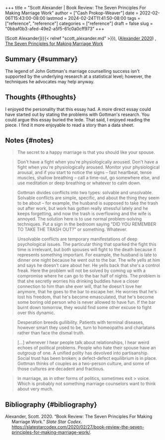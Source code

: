 +++
title = "Scott Alexander | Book Review: The Seven Principles For Making Marriage Work"
author = ["Cash Prokop-Weaver"]
date = 2022-02-06T15:43:00-08:00
lastmod = 2024-02-24T11:41:50-08:00
tags = ["reference", "reference"]
categories = ["reference"]
draft = false
slug = "0bbaf0b3-afed-49e2-a5f5-61c0a0cff973"
+++

[Scott Alexander]({{< relref "scott_alexander.md" >}}), (<a href="#citeproc_bib_item_1">Alexander 2020</a>) , [The Seven Principles for Making Marriage Work](https://books.google.com/books?vid=ISBN9780609805794)


## Summary {#summary}

The legend of John Gottman's marriage counselling success isn't supported by the underlying research at a statistical level; however, the techniques he advocates may help anyway.


## Thoughts {#thoughts}

I enjoyed the personality that this essay had. A more direct essay could have started out by stating the problems with Gottman's research. You could argue this essay buried the lede. That said, I enjoyed reading the piece. I find it more enjoyable to read a story than a data sheet.


## Notes {#notes}

> The secret to a happy marriage is that you should like your spouse.

<!--quoteend-->

> Don't have a fight when you're physiologically aroused. Don't have a fight when you're physiologically aroused. Monitor your physiological arousal, and if you start to notice the signs – fast heartbeat, tense muscles, shallow breathing – call a time-out, go somewhere else, and use meditation or deep breathing or whatever to calm down.

<!--quoteend-->

> Gottman divides conflicts into two types: solvable and unsolvable. Solvable conflicts are simple, specific, and about the thing they seem to be about – for example, the husband is supposed to take the trash out after work, but work has gotten really stressful lately and he keeps forgetting, and now the trash is overflowing and the wife is annoyed. The solution here is to use normal problem-solving techniques. Put a sign in the bedroom saying "DID YOU REMEMBER TO TAKE THE TRASH OUT?" or something. Whatever.
>
> Unsolvable conflicts are temporary manifestations of deep psychological issues. The particular thing that sparked the fight this time is irrelevant, but both spouses will fight to the death because it represents something important. For example, the husband is late to dinner one night because he went out to the bar. The wife yells at him and says he doesn't care about her. He yells back that she's a control freak. Here the problem will not be solved by coming up with a compromise where he can go to the bar half of nights. The problem is that she secretly worries his drinking buddies have a closer connection to him than she ever will, that he doesn't love her anymore, that he goes to the bar to escape her. He worries that he's lost his freedom, that he's become emasculated, that he's become some boring old person who is never allowed to have fun. If the bar burnt down tomorrow, they would find some other excuse to fight over this dynamic.

<!--quoteend-->

> Desperation breeds gullibility. Patients with terminal diseases, however smart they used to be, turn to homeopaths and charlatans rather than face the dismal truth.

<!--quoteend-->

> [...] whenever I hear people talk about relationships, I hear weird echoes of political problems. People who hate their spouse have an outgroup of one. A unified polity has devolved into partisanship. Social trust has been broken; a defect-defect equilibrium is in place. Gottman thinks of couples as a two-person culture, and some of those cultures are decadent and fractious.

<!--quoteend-->

> In marriage, as in other forms of politics, sometimes exit &gt; voice. Which is probably not something marriage counselors want to think about very much.


## Bibliography {#bibliography}

<style>.csl-entry{text-indent: -1.5em; margin-left: 1.5em;}</style><div class="csl-bib-body">
  <div class="csl-entry"><a id="citeproc_bib_item_1"></a>Alexander, Scott. 2020. “Book Review: The Seven Principles For Making Marriage Work.” <i>Slate Star Codex</i>. <a href="https://slatestarcodex.com/2020/02/27/book-review-the-seven-principles-for-making-marriage-work/">https://slatestarcodex.com/2020/02/27/book-review-the-seven-principles-for-making-marriage-work/</a>.</div>
</div>
